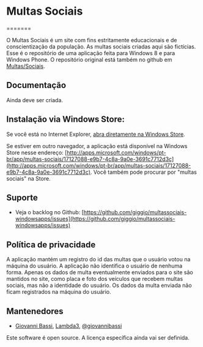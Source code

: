 ﻿# Multas Sociais
=======

O Multas Sociais é um site com fins estritamente educacionais e de conscientização da população. As multas sociais criadas aqui são fictícias.
Esse é o repositório de uma aplicação feita para Windows 8 e para Windows Phone. O repositório original está também no github em [Multas/Sociais](https://github.com/multas/sociais).

## Documentação

Ainda deve ser criada.

## Instalação via Windows Store:

Se você está no Internet Explorer, <a href="ms-windows-store:PDP?PFN=Lambda3.MultasSociais_1fx9nq2s82xrm">abra diretamente na Windows Store</a>.

Se estiver em outro navegador, a aplicação está disponível na Windows Store nesse endereço: [http://apps.microsoft.com/windows/pt-br/app/multas-sociais/17127088-e9b7-4c8a-9a0e-3691c7712d3c](http://apps.microsoft.com/windows/pt-br/app/multas-sociais/17127088-e9b7-4c8a-9a0e-3691c7712d3c). Você também pode procurar por "multas sociais" na Store.

## Suporte

* Veja o backlog no Github: [https://github.com/giggio/multassociais-windowsapps/issues](https://github.com/giggio/multassociais-windowsapps/issues)

## Política de privacidade

A aplicação mantém um registro do id das multas que o usuário votou na máquina do usuário. A aplicação não identifica o usuário de nenhuma forma. Apenas os dados de multa eventualmente enviados para o site são mantidos no site, como placa e foto dos veículos que recebem multas sociais, mas não a identidade do usuário. Os dados da multa enviada não ficam registrados na máquina do usuário.

## Mantenedores

* [Giovanni Bassi](http://blog.lambda3.com.br/L3/giovannibassi/), [Lambda3](http://www.lambda3.com.br), [@giovannibassi](http://twitter.com/giovannibassi)

Este software é open source. A licença específica ainda vai ser definida.